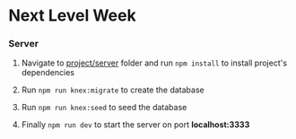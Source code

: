 # Next Level Week

<h3>Server</h3>

1. Navigate to [project/server](./project/server) folder and run `npm install` to install project's dependencies

2. Run `npm run knex:migrate` to create the database

3. Run `npm run knex:seed` to seed the database

4. Finally `npm run dev` to start the server on port **localhost:3333**
